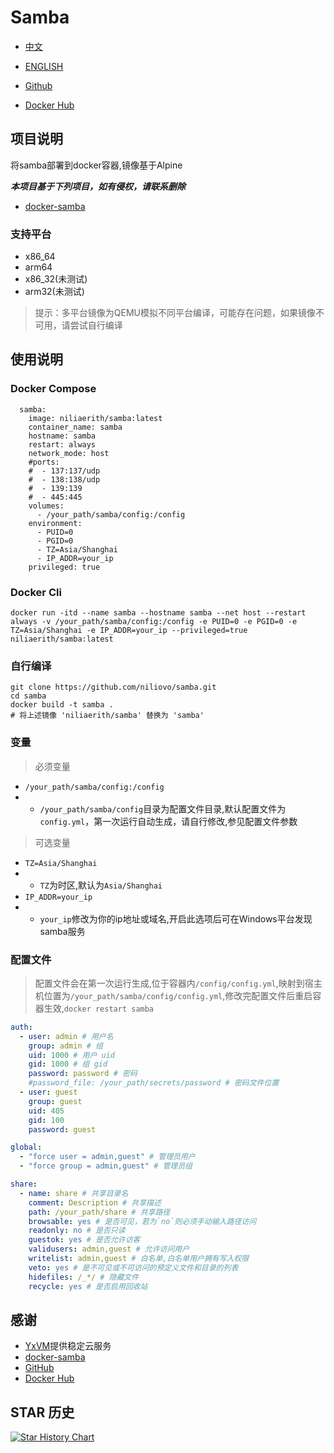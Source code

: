 # Samba

- [中文](./README.md)
- [ENGLISH](./README-EN.md)

- [Github](https://github.com/niliovo/samba)
- [Docker Hub](https://hub.docker.com/r/niliaerith/samba)

## 项目说明

将samba部署到docker容器,镜像基于Alpine

***本项目基于下列项目，如有侵权，请联系删除***

- [docker-samba](https://github.com/crazy-max/docker-samba)

### 支持平台

- x86_64
- arm64
- x86_32(未测试)
- arm32(未测试)

> 提示：多平台镜像为QEMU模拟不同平台编译，可能存在问题，如果镜像不可用，请尝试自行编译

## 使用说明

### Docker Compose

```
  samba:
    image: niliaerith/samba:latest
    container_name: samba
    hostname: samba
    restart: always
    network_mode: host
    #ports:
    #  - 137:137/udp
    #  - 138:138/udp
    #  - 139:139
    #  - 445:445
    volumes:
      - /your_path/samba/config:/config
    environment:
      - PUID=0
      - PGID=0
      - TZ=Asia/Shanghai
      - IP_ADDR=your_ip
    privileged: true
```

### Docker Cli

```
docker run -itd --name samba --hostname samba --net host --restart always -v /your_path/samba/config:/config -e PUID=0 -e PGID=0 -e TZ=Asia/Shanghai -e IP_ADDR=your_ip --privileged=true niliaerith/samba:latest
```

### 自行编译

```
git clone https://github.com/niliovo/samba.git
cd samba
docker build -t samba .
# 将上述镜像 'niliaerith/samba' 替换为 'samba'
```

### 变量

> 必须变量
- `/your_path/samba/config:/config` 
- - `/your_path/samba/config`目录为配置文件目录,默认配置文件为`config.yml`，第一次运行自动生成，请自行修改,参见配置文件参数

> 可选变量
- `TZ=Asia/Shanghai`
- - `TZ`为时区,默认为`Asia/Shanghai`
- `IP_ADDR=your_ip`
- - `your_ip`修改为你的ip地址或域名,开启此选项后可在Windows平台发现samba服务

### 配置文件

> 配置文件会在第一次运行生成,位于容器内`/config/config.yml`,映射到宿主机位置为`/your_path/samba/config/config.yml`,修改完配置文件后重启容器生效,`docker restart samba`

```yml
auth:
  - user: admin # 用户名
    group: admin # 组
    uid: 1000 # 用户 uid
    gid: 1000 # 组 gid
    password: password # 密码
    #password_file: /your_path/secrets/password # 密码文件位置
  - user: guest
    group: guest
    uid: 405
    gid: 100
    password: guest

global:
  - "force user = admin,guest" # 管理员用户
  - "force group = admin,guest" # 管理员组

share:
  - name: share # 共享目录名
    comment: Description # 共享描述
    path: /your_path/share # 共享路径
    browsable: yes # 是否可见，若为`no`则必须手动输入路径访问
    readonly: no # 是否只读
    guestok: yes # 是否允许访客
    validusers: admin,guest # 允许访问用户
    writelist: admin,guest # 白名单,白名单用户拥有写入权限
    veto: yes # 是不可见或不可访问的预定义文件和目录的列表
    hidefiles: /_*/ # 隐藏文件
    recycle: yes # 是否启用回收站
```

## 感谢

- [YxVM](https://yxvm.com/)提供稳定云服务
- [docker-samba](https://github.com/crazy-max/docker-samba)
- [GitHub](https://github.com/)
- [Docker Hub](https://hub.docker.com/)

## STAR 历史

<a href="https://star-history.com/#niliovo/samba&Date">
  <picture>
    <source media="(prefers-color-scheme: dark)" srcset="https://api.star-history.com/svg?repos=niliovo/samba&type=Date&theme=dark" />
    <source media="(prefers-color-scheme: light)" srcset="https://api.star-history.com/svg?repos=niliovo/samba&type=Date" />
    <img alt="Star History Chart" src="https://api.star-history.com/svg?repos=niliovo/samba&type=Date" />
  </picture>
</a>
